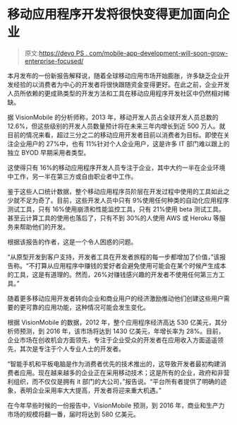 # 移动应用程序开发将很快变得更加面向企业

> 原文:[https://devo PS . com/mobile-app-development-will-soon-grow-enterprise-focused/](https://devops.com/mobile-app-development-will-soon-grow-enterprise-focused/)

本月发布的一份新报告解释说，随着全球移动应用市场开始膨胀，许多缺乏企业开发经验的以消费者为中心的开发者将很快跟随资金变得更好。在此之前，企业开发人员所依赖的更成熟类型的开发方法和工具在移动应用程序开发社区中仍然相对稀缺。

据 VisionMobile 的分析师称，2013 年，移动开发人员占全球开发人员总数的 12.6%，但这些级别的开发人员数量预计将在未来三年内增长到近 500 万人。就目前的情况来看，超过三分之二的移动应用开发者目前以消费者为目标。即使在关注企业用户的 27%中，也有 11%针对个人企业用户，这是许多 IT 部门难以跟上的独立 BYOD 早期采用者类型。

这使得只有 16%的移动应用程序开发人员专注于企业，其中大约一半在企业环境中工作，另一半在第三方或自由职业者中工作。

鉴于这些人口统计数据，整个移动应用程序员阶层在开发过程中使用的工具如此之少就不足为奇了。目前，这些开发人员中只有 9%使用任何种类的自动化应用程序测试工具，只有 16%使用崩溃和性能监控工具，只有 21%使用 beta 测试工具。甚至云计算工具的使用也落后了，只有不到 30%的人使用 AWS 或 Heroku 等服务来帮助他们的开发。

根据该报告的作者，这是一个令人困惑的问题。

“从原型开发到客户支持，开发者工具在开发者旅程的每一步都增加了价值，”该报告称。“不打算从应用程序中赚钱的爱好者会避免使用可能会在某个时候产生成本的工具，这是有道理的。然而，26%对赚钱感兴趣的开发者不使用任何第三方工具。”

随着更多移动应用开发者转向企业和商业用户的经济激励推动他们创建这些用户需要的更可靠的应用功能，这种情况可能会发生变化。

根据 VisionMobile 的数据，2012 年，整个应用程序经济高达 530 亿美元，其分析师预测，到 2016 年，该市场将达到 1430 亿美元，年增长率为 28%。目前，企业市场在创收机会方面领先，专注于企业受众的开发者在应用收入方面遥遥领先，其次是专注于个人专业人士的开发者。

“智能手机和平板电脑是作为消费者优先的技术推出的，这导致开发者最初构建消费者应用。现在越来越多的企业正在采用移动技术；这是所有的企业，政府和非营利组织，而不仅仅是拥有 it 部门的大公司，”报告说。“平台所有者提供了明确的迹象，表明企业采用率大大提高，开发者将迎来重大机遇。”

在今年早些时候的一份报告中，VisionMobile 预测，到 2016 年，商业和生产力市场的规模将翻一番，届时将达到 580 亿美元。